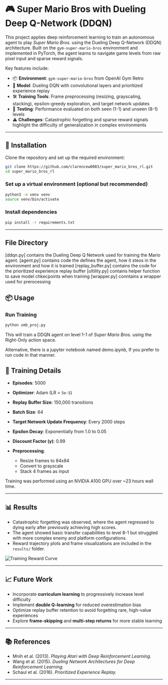 # 🎮 Super Mario Bros with Dueling Deep Q-Network (DDQN)

This project applies deep reinforcement learning to train an autonomous agent to play *Super Mario Bros.* using the Dueling Deep Q-Network (DDQN) architecture. Built on the `gym-super-mario-bros` environment and implemented in PyTorch, the agent learns to navigate game levels from raw pixel input and sparse reward signals.

Key features include:

* 📦 **Environment**: `gym-super-mario-bros` from OpenAI Gym Retro
* 🧠 **Model**: Dueling DQN with convolutional layers and prioritized experience replay
* 🛠️ **Training Tools**: Frame preprocessing (resizing, grayscaling, stacking), epsilon-greedy exploration, and target network updates
* 🧪 **Testing**: Performance evaluated on both seen (1-1) and unseen (8-1) levels
* ⚠️ **Challenges**: Catastrophic forgetting and sparse reward signals highlight the difficulty of generalization in complex environments

---

## 🚀 Installation

Clone the repository and set up the required environment:

```bash
git clone https://github.com/clarencew0083/super_mario_bros_rl.git
cd super_mario_bros_rl
```

### Set up a virtual environment (optional but recommended)

```bash
python3 -m venv venv
source venv/bin/activate
```

### Install dependencies

```bash
pip install -r requirements.txt
```

---

## File Directory ##
[ddqn.py] contains the Dueling Deep Q Network used for training the Mario agent.
[agent.py] contains code the defines the agent, how it steos in the environment and how it is trained
[replay_buffer.py] contains the code for the prioritized experience replay buffer
[ultility.py] contains helper function to save model chkecpoints when training
[wrapper.py] conntains a wrapper used for prerocessing

## 📦 Usage

### Run Training

```bash
python smb_proj.py
```

This will train a DDQN agent on level 1-1 of *Super Mario Bros.* using the Right-Only action space.

Alternative, there is a jupyter notebook named demo.ipynb, If you prefer to run code in that manner.



## 🧠 Training Details

* **Episodes**: 5000
* **Optimizer**: Adam (LR = `5e-5`)
* **Replay Buffer Size**: 150,000 transitions
* **Batch Size**: 64
* **Target Network Update Frequency**: Every 2000 steps
* **Epsilon Decay**: Exponentially from 1.0 to 0.05
* **Discount Factor ($\gamma$)**: 0.99
* **Preprocessing**:

  * Resize frames to 84x84
  * Convert to grayscale
  * Stack 4 frames as input

Training was performed using an NVIDIA A100 GPU over \~23 hours wall time.

---

## 📊 Results

* Catastrophic forgetting was observed, where the agent regressed to dying early after previously achieving high scores.
* The agent showed basic transfer capabilities to level 8-1 but struggled with more complex enemy and platform configurations.
* Reward trajectory plots and frame visualizations are included in the `results/` folder.

![Training Reward Curve](results/reward_curve.png)

---

## 📈 Future Work

* Incorporate **curriculum learning** to progressively increase level difficulty
* Implement **double Q-learning** for reduced overestimation bias
* Optimize replay buffer retention to avoid forgetting rare, high-value experiences
* Explore **frame-skipping** and **multi-step returns** for more stable learning

---

## 📚 References

* Mnih et al. (2013). *Playing Atari with Deep Reinforcement Learning.*
* Wang et al. (2015). *Dueling Network Architectures for Deep Reinforcement Learning.*
* Schaul et al. (2016). *Prioritized Experience Replay.*

---


